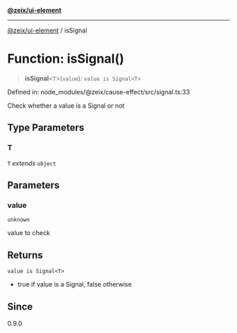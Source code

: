 [**@zeix/ui-element**](../README.md)

***

[@zeix/ui-element](../globals.md) / isSignal

# Function: isSignal()

> **isSignal**\<`T`\>(`value`): `value is Signal<T>`

Defined in: node\_modules/@zeix/cause-effect/src/signal.ts:33

Check whether a value is a Signal or not

## Type Parameters

### T

`T` *extends* `object`

## Parameters

### value

`unknown`

value to check

## Returns

`value is Signal<T>`

- true if value is a Signal, false otherwise

## Since

0.9.0
